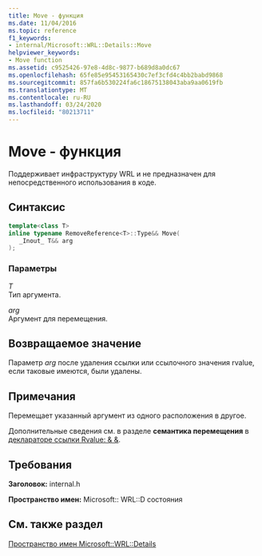 ```yaml
---
title: Move - функция
ms.date: 11/04/2016
ms.topic: reference
f1_keywords:
- internal/Microsoft::WRL::Details::Move
helpviewer_keywords:
- Move function
ms.assetid: c9525426-97e8-4d8c-9877-b689d8a0dc67
ms.openlocfilehash: 65fe85e95453165430c7ef3cfd4c4bb2babd9868
ms.sourcegitcommit: 857fa6b530224fa6c18675138043aba9aa0619fb
ms.translationtype: MT
ms.contentlocale: ru-RU
ms.lasthandoff: 03/24/2020
ms.locfileid: "80213711"
---
```

# <a name="move-function"></a>Move - функция

Поддерживает инфраструктуру WRL и не предназначен для непосредственного использования в коде.

## <a name="syntax"></a>Синтаксис

```cpp
template<class T>
inline typename RemoveReference<T>::Type&& Move(
   _Inout_ T&& arg
);
```

### <a name="parameters"></a>Параметры

*T*<br/>
Тип аргумента.

*arg*<br/>
Аргумент для перемещения.

## <a name="return-value"></a>Возвращаемое значение

Параметр *arg* после удаления ссылки или ссылочного значения rvalue, если таковые имеются, были удалены.

## <a name="remarks"></a>Примечания

Перемещает указанный аргумент из одного расположения в другое.

Дополнительные сведения см. в разделе **семантика перемещения** в [деклараторе ссылки Rvalue: & &](../../cpp/rvalue-reference-declarator-amp-amp.md).

## <a name="requirements"></a>Требования

**Заголовок:** internal.h

**Пространство имен:** Microsoft:: WRL::D состояния

## <a name="see-also"></a>См. также раздел

[Пространство имен Microsoft::WRL::Details](microsoft-wrl-details-namespace.md)
